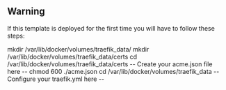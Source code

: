 ## Warning

If this template is deployed for the first time you will have to follow these steps:

mkdir /var/lib/docker/volumes/traefik_data/
mkdir /var/lib/docker/volumes/traefik_data/certs
cd /var/lib/docker/volumes/traefik_data/certs
-- Create your acme.json file here --
chmod 600 ./acme.json
cd /var/lib/docker/volumes/traefik_data
-- Configure your traefik.yml here --
